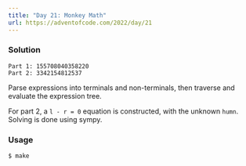 ```yaml
---
title: "Day 21: Monkey Math"
url: https://adventofcode.com/2022/day/21
---
```


### Solution
```
Part 1: 155708040358220
Part 2: 3342154812537
```
Parse expressions into terminals and non-terminals, then traverse and evaluate the expression tree.

For part 2, a `l - r = 0` equation is constructed, with the unknown `humn`. Solving is done using sympy.

### Usage
```
$ make
```
